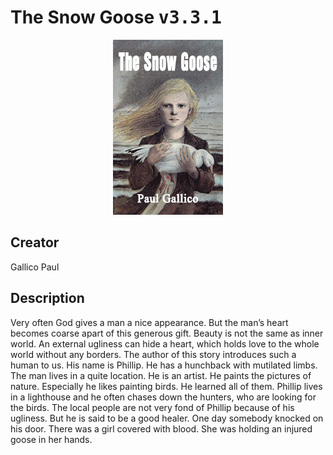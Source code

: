 
# The Snow Goose <kbd>v3.3.1</kbd>

<center>
  <img src="./cover-1024.jpg"/>
</center>

## Creator
Gallico Paul

## Description
<p>Very often God gives a man a nice appearance. But the man’s heart becomes coarse apart of this generous gift. Beauty is not the same as inner world. An external ugliness can hide a heart, which holds love to the whole world without any borders. The author of this story introduces such a human to us. His name is Phillip. He has a hunchback with mutilated limbs. The man lives in a quite location. He is an artist. He paints the pictures of nature. Especially he likes painting birds. He learned all of them. Phillip lives in a lighthouse and he often chases down the hunters, who are looking for the birds. The local people are not very fond of Phillip because of his ugliness. But he is said to be a good healer. One day somebody knocked on his door. There was a girl covered with blood. She was holding an injured goose in her hands.</p>
